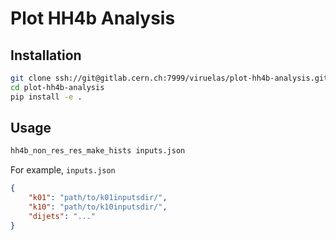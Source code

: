 # Plot HH4b Analysis

## Installation
```bash
git clone ssh://git@gitlab.cern.ch:7999/viruelas/plot-hh4b-analysis.git
cd plot-hh4b-analysis
pip install -e .
```

## Usage
```bash
hh4b_non_res_res_make_hists inputs.json
```

For example, `inputs.json`
```json
{
    "k01": "path/to/k01inputsdir/",
    "k10": "path/to/k10inputsdir/",
    "dijets": "..."
}
```